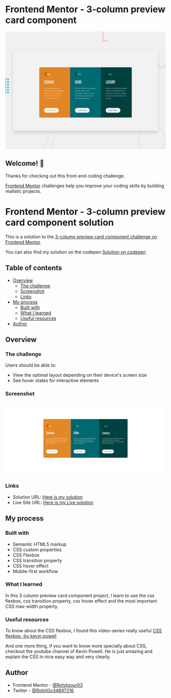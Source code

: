 # Frontend Mentor - 3-column preview card component

![Design preview for the 3-column preview card component coding challenge](./design/desktop-preview.jpg)

## Welcome! 👋

Thanks for checking out this front-end coding challenge.

[Frontend Mentor](https://www.frontendmentor.io) challenges help you improve your coding skills by building realistic projects.

# Frontend Mentor - 3-column preview card component solution

This is a solution to the [3-column preview card component challenge on Frontend Mentor](https://www.frontendmentor.io/challenges/3column-preview-card-component-pH92eAR2-).

You can also find my solution on the codepen [Solution on codepen](https://codepen.io/rohitgour03/pen/ZEKLRpx?editors=1100)

## Table of contents

- [Overview](#overview)
  - [The challenge](#the-challenge)
  - [Screenshot](#screenshot)
  - [Links](#links)
- [My process](#my-process)
  - [Built with](#built-with)
  - [What I learned](#what-i-learned)
  - [Useful resources](#useful-resources)
- [Author](#author)


## Overview

### The challenge

Users should be able to:

- View the optimal layout depending on their device's screen size
- See hover states for interactive elements

### Screenshot

![Screenshot of the result](./images/Screenshot.png)

### Links

- Solution URL: [Here is my solution](https://github.com/Rohitgour03/3-column-preview-card-component)
- Live Site URL: [Here is my Live solution](https://rohitgour03.github.io/3-column-preview-card-component/)

## My process

### Built with

- Semantic HTML5 markup
- CSS custom properties
- CSS Flexbox
- CSS transition property
- CSS hover effect
- Mobile-first workflow

### What I learned

In this 3 column preview card component project, I learn to use the css flexbox, css transition property, css hover effect and the most important CSS max-width property. 

### Useful resources

To know about the CSS flexbox, I found this video-series really useful [CSS flexbox -by kevin powell](https://www.youtube.com/playlist?list=PL4-IK0AVhVjMSb9c06AjRlTpvxL3otpUd)

And one more thing, if you want to know more specially about CSS, checkout the youtube channel of Kevin Powell. He is just amazing and explain the CSS in nice easy way and very clearly.

## Author

- Frontend Mentor - [@Rohitgour03](https://www.frontendmentor.io/profile/Rohitgour03)
- Twitter - [@RohitGo34897216](https://www.twitter.com/@RohitGo34897216)





